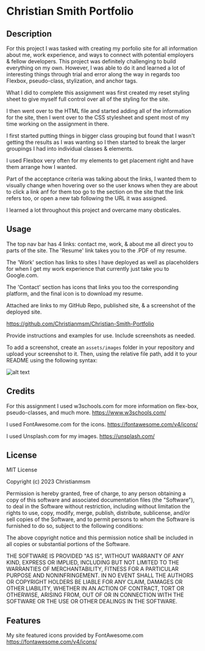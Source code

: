 # Christian Smith Portfolio

## Description

For this project I was tasked with creating my porfolio site for all information about me, work experience, and ways to connect with potential employers & fellow developers. This project was definitely challenging to build everything on my own. However, I was able to do it and learned a lot of interesting things through trial and error along the way in regards too Flexbox, pseudo-class, stylization, and anchor tags.

What I did to complete this assignment was first created my reset styling sheet to give myself full control over all of the styling for the site.

I then went over to the HTML file and started adding all of the information for the site, then I went over to the CSS stylesheet and spent most of my time working on the assignment in there. 

I first started putting things in bigger class grouping but found that I wasn't getting the results as I was wanting so I then started to break the larger groupings I had into individual classes & elements.

I used Flexbox very often for my elements to get placement right and have them arrange how I wanted.

Part of the acceptance criteria was talking about the links, I wanted them to visually change when hovering over so the user knows when they are about to click a link anf for them too go to the section on the site that the link refers too, or open a new tab following the URL it was assigned.

I learned a lot throughout this project and overcame many obsticales.


## Usage

The top nav bar has 4 links: contact me, work, & about me all direct you to parts of the site. The 'Resume' link takes you to the .PDF of my resume.

The 'Work' section has links to sites I have deployed as well as placeholders for when I get my work experience that currently just take you to Google.com.

The 'Contact' section has icons that links you too the corresponding platform, and the final icon is to download my resume.


Attached are links to my GitHub Repo, published site, & a screenshot of the deployed site.

https://github.com/Christianmsm/Christian-Smith-Portfolio



Provide instructions and examples for use. Include screenshots as needed.

To add a screenshot, create an `assets/images` folder in your repository and upload your screenshot to it. Then, using the relative file path, add it to your README using the following syntax:

![alt text](assets/images/screenshot.png)

## Credits

For this assignment I used w3schools.com for more information on flex-box, pseudo-classes, and much more. 
https://www.w3schools.com/

I used FontAwesome.com for the icons.
https://fontawesome.com/v4/icons/

I used Unsplash.com for my images.
https://unsplash.com/


## License


MIT License

Copyright (c) 2023 Christianmsm

Permission is hereby granted, free of charge, to any person obtaining a copy
of this software and associated documentation files (the "Software"), to deal
in the Software without restriction, including without limitation the rights
to use, copy, modify, merge, publish, distribute, sublicense, and/or sell
copies of the Software, and to permit persons to whom the Software is
furnished to do so, subject to the following conditions:

The above copyright notice and this permission notice shall be included in all
copies or substantial portions of the Software.

THE SOFTWARE IS PROVIDED "AS IS", WITHOUT WARRANTY OF ANY KIND, EXPRESS OR
IMPLIED, INCLUDING BUT NOT LIMITED TO THE WARRANTIES OF MERCHANTABILITY,
FITNESS FOR A PARTICULAR PURPOSE AND NONINFRINGEMENT. IN NO EVENT SHALL THE
AUTHORS OR COPYRIGHT HOLDERS BE LIABLE FOR ANY CLAIM, DAMAGES OR OTHER
LIABILITY, WHETHER IN AN ACTION OF CONTRACT, TORT OR OTHERWISE, ARISING FROM,
OUT OF OR IN CONNECTION WITH THE SOFTWARE OR THE USE OR OTHER DEALINGS IN THE
SOFTWARE.


## Features

My site featured icons provided by FontAwesome.com
https://fontawesome.com/v4/icons/
